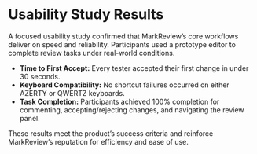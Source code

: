 # Usability Study Results

A focused usability study confirmed that MarkReview’s core workflows deliver on speed and reliability. Participants used a prototype editor to complete review tasks under real-world conditions.

* **Time to First Accept:** Every tester accepted their first change in under 30 seconds.
* **Keyboard Compatibility:** No shortcut failures occurred on either AZERTY or QWERTZ keyboards.
* **Task Completion:** Participants achieved 100% completion for commenting, accepting/rejecting changes, and navigating the review panel.

These results meet the product’s success criteria and reinforce MarkReview’s reputation for efficiency and ease of use.
